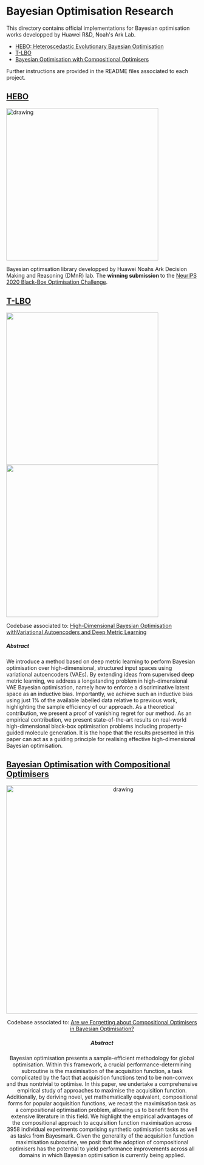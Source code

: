 # Bayesian Optimisation Research

This directory contains official implementations for Bayesian optimisation works developped by Huawei R&D, Noah's Ark Lab. 
- [HEBO: Heteroscedastic Evolutionary Bayesian Optimisation](https://github.com/huawei-noah/noah-research/tree/master/BO/HEBO) 
- [T-LBO](https://github.com/huawei-noah/noah-research/tree/master/BO/T-LBO)
- [Bayesian Optimisation with Compositional Optimisers](https://github.com/huawei-noah/noah-research/tree/CompBO/BO/HEBO/CompBO)

Further instructions are provided in the README 
files associated to each project.

## [HEBO](https://github.com/huawei-noah/noah-research/tree/master/BO/HEBO)
<img src="https://github.com/huawei-noah/noah-research/blob/master/BO/HEBO/hebo.png" alt="drawing" width="400"/>

Bayesian optimsation library developped by Huawei Noahs Ark Decision Making and Reasoning (DMnR) lab. The <strong> winning submission </strong> to the [NeurIPS 2020 Black-Box Optimisation Challenge](https://bbochallenge.com/leaderboard). 

## [T-LBO](https://github.com/huawei-noah/noah-research/tree/master/BO/T-LBO)
<p float="center">
  <img src="https://github.com/huawei-noah/noah-research/blob/master/BO/T-LBO/figures/LSBO.png" width="400" />
  <img src="https://github.com/huawei-noah/noah-research/blob/master/BO/T-LBO/figures/magnets.png" width="400" /> 
</p>

Codebase associated to: [High-Dimensional Bayesian Optimisation withVariational Autoencoders and Deep Metric Learning](https://arxiv.org/abs/2106.03609)
##### Abstract
We introduce a method based on deep metric learning to perform Bayesian optimisation over high-dimensional, structured input spaces using variational autoencoders (VAEs).
By extending ideas from supervised deep metric learning, we address a longstanding problem in high-dimensional VAE Bayesian optimisation, namely how to enforce
a discriminative latent space as an inductive bias. Importantly, we achieve such an inductive bias using just 1% of the available labelled data relative to previous work,
highlighting the sample efficiency of our approach. 
As a theoretical contribution, we present a proof of vanishing regret for our method. As an empirical contribution, 
we present state-of-the-art results on real-world high-dimensional black-box optimisation problems including property-guided molecule generation.
It is the hope that the results presented in this paper can act as a guiding principle for realising effective high-dimensional Bayesian optimisation.


## [Bayesian Optimisation with Compositional Optimisers](https://github.com/huawei-noah/noah-research/tree/CompBO/BO/HEBO/CompBO)

<div style="text-align:center"><img src="https://github.com/huawei-noah/noah-research/blob/CompBO/BO/HEBO/CompBO/image/summary-Best-performance-on-Synthetic-tasks-matern-52-3.png" alt="drawing" width="600"/>


Codebase associated to: [Are we Forgetting about Compositional Optimisers in Bayesian Optimisation?](https://arxiv.org/abs/2012.08240)
##### Abstract
Bayesian optimisation presents a sample-efficient methodology for global optimisation. Within this framework, a crucial performance-determining
subroutine is the maximisation of the acquisition function, a task complicated by the fact that acquisition functions tend to be non-convex and
thus nontrivial to optimise. In this paper, we undertake a comprehensive empirical study of approaches to maximise the acquisition function. 
Additionally, by deriving novel, yet mathematically equivalent, compositional forms for popular acquisition functions, we recast the maximisation
task as a compositional optimisation problem, allowing us to benefit from the extensive literature in this field. We highlight the empirical 
advantages of the compositional approach to acquisition function maximisation across 3958 individual experiments comprising synthetic optimisation 
tasks as well as tasks from Bayesmark. Given the generality of the acquisition function maximisation subroutine, we posit that the adoption of
compositional optimisers has the potential to yield performance improvements across all domains in which Bayesian optimisation is currently 
being applied.
